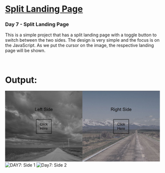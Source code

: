 # [Split Landing Page](https://github.com/bradtraversy/50projects50days/tree/master/split-landing-page)

### Day 7 - Split Landing Page

This is a simple project that has a split landing page with a toggle button to switch between the two sides. The design is very simple and the focus is on the JavaScript. As we put the cursor on the image, the respective landing page will be shown.

<br>

# Output:

<img src="Output1.JPG" alt="DAY7: Initial Landing Page">

<img src="Output2.JPG" alt="DAY7: Side 1">

<img src="Output3.JPG" alt="Day7: Side 2">